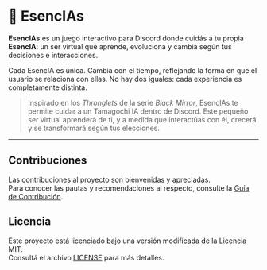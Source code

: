 # 🐥 EsencIAs

**EsencIAs** es un juego interactivo para Discord donde cuidás a tu propia **EsencIA**: un ser virtual que aprende, evoluciona y cambia según tus decisiones e interacciones.

Cada EsencIA es única. Cambia con el tiempo, reflejando la forma en que el usuario se relaciona con ellas. No hay dos iguales: cada experiencia es completamente distinta.

> Inspirado en los *Thronglets* de la serie *Black Mirror*, EsencIAs te permite cuidar a un Tamagochi IA dentro de Discord. Este pequeño ser virtual aprenderá de ti, y a medida que interactúas con él, crecerá y se transformará según tus elecciones.


---

## Contribuciones

Las contribuciones al proyecto son bienvenidas y apreciadas.  
Para conocer las pautas y recomendaciones al respecto, consulte la [Guía de Contribución](./CONTRIBUTING.md).


## Licencia

Este proyecto está licenciado bajo una versión modificada de la Licencia MIT.  
Consultá el archivo [LICENSE](./LICENSE) para más detalles.
